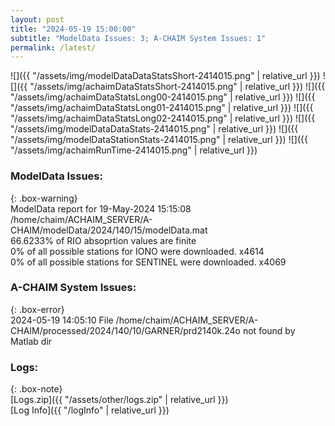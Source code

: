 ```yaml
---
layout: post
title: "2024-05-19 15:00:00"
subtitle: "ModelData Issues: 3; A-CHAIM System Issues: 1"
permalink: /latest/
---
```


![]({{ "/assets/img/modelDataDataStatsShort-2414015.png" | relative_url }})
![]({{ "/assets/img/achaimDataStatsShort-2414015.png" | relative_url }})
![]({{ "/assets/img/achaimDataStatsLong00-2414015.png" | relative_url }})
![]({{ "/assets/img/achaimDataStatsLong01-2414015.png" | relative_url }})
![]({{ "/assets/img/achaimDataStatsLong02-2414015.png" | relative_url }})
![]({{ "/assets/img/modelDataDataStats-2414015.png" | relative_url }})
![]({{ "/assets/img/modelDataStationStats-2414015.png" | relative_url }})
![]({{ "/assets/img/achaimRunTime-2414015.png" | relative_url }})


### ModelData Issues:  
  
{: .box-warning}  
 ModelData report for 19-May-2024 15:15:08   
 /home/chaim/ACHAIM_SERVER/A-CHAIM/modelData/2024/140/15/modelData.mat   
 66.6233% of RIO absoprtion values are finite   
 0% of all possible stations for IONO were downloaded. x4614   
 0% of all possible stations for SENTINEL were downloaded. x4069   
  
### A-CHAIM System Issues:  
  
{: .box-error}  
2024-05-19 14:05:10 File /home/chaim/ACHAIM_SERVER/A-CHAIM/processed/2024/140/10/GARNER/prd2140k.24o not found by Matlab dir  

### Logs:  
  
{: .box-note}  
[Logs.zip]({{ "/assets/other/logs.zip" | relative_url }})  
[Log Info]({{ "/logInfo" | relative_url }})  
